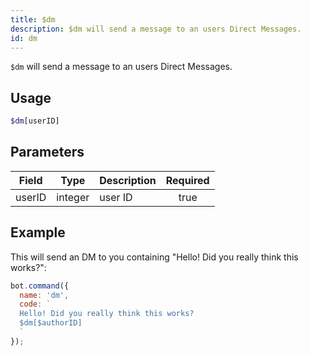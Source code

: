```yaml
---
title: $dm 
description: $dm will send a message to an users Direct Messages.
id: dm
---
```


`$dm` will send a message to an users Direct Messages.

## Usage

```php
$dm[userID]
```

## Parameters 


| Field  | Type    | Description | Required |
| ------ | ------- | ----------- |:--------:|
| userID | integer | user ID     |    true   |


## Example

This will send an DM to you containing "Hello! Did you really think this works?":

```javascript
bot.command({
  name: 'dm',
  code: `
  Hello! Did you really think this works?
  $dm[$authorID]
  `
});
```
